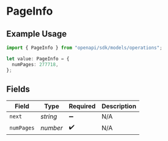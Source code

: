 # PageInfo

## Example Usage

```typescript
import { PageInfo } from "openapi/sdk/models/operations";

let value: PageInfo = {
  numPages: 277718,
};
```

## Fields

| Field              | Type               | Required           | Description        |
| ------------------ | ------------------ | ------------------ | ------------------ |
| `next`             | *string*           | :heavy_minus_sign: | N/A                |
| `numPages`         | *number*           | :heavy_check_mark: | N/A                |